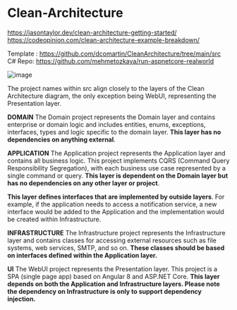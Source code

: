 # Clean-Architecture

https://jasontaylor.dev/clean-architecture-getting-started/<br>
https://codeopinion.com/clean-architecture-example-breakdown/<br>

Template : https://github.com/dcomartin/CleanArchitecture/tree/main/src<br>
C# Repo: https://github.com/mehmetozkaya/run-aspnetcore-realworld

![image](https://github.com/vishnu01/Clean-Architecture/assets/10369261/f5257539-223d-433a-a376-4982626f8aac)

The project names within src align closely to the layers of the Clean Architecture diagram, the only exception being WebUI, representing the Presentation layer.

**DOMAIN**
The Domain project represents the Domain layer and contains enterprise or domain logic and includes entities, enums, exceptions, interfaces, types and logic specific to the domain layer. **This layer has no dependencies on anything external**.

**APPLICATION**
The Application project represents the Application layer and contains all business logic. This project implements CQRS (Command Query Responsibility Segregation), with each business use case represented by a single command or query. **This layer is dependent on the Domain layer but has no dependencies on any other layer or project**. 

**This layer defines interfaces that are implemented by outside layers**. For example, if the application needs to access a notification service, a new interface would be added to the Application and the implementation would be created within Infrastructure.

**INFRASTRUCTURE**
The Infrastructure project represents the Infrastructure layer and contains classes for accessing external resources such as file systems, web services, SMTP, and so on. 
**These classes should be based on interfaces defined within the Application layer.**

**UI**
The WebUI project represents the Presentation layer. This project is a SPA (single page app) based on Angular 8 and ASP.NET Core. 
**This layer depends on both the Application and Infrastructure layers. Please note the dependency on Infrastructure is only to support dependency injection.**
